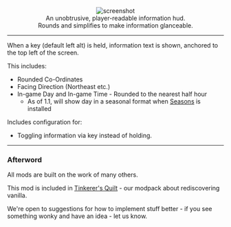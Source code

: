 <center><img alt="screenshot" src="https://cdn.modrinth.com/data/483PZAuC/images/eb49516d01f602d651929bc17abdb88496c208d8.png" /></center>

<center>An unobtrusive, player-readable information hud.</center>
<center>Rounds and simplifies to make information glanceable.</center>

---

When a key (default left alt) is held, information text is shown, anchored to the top left of the screen.

This includes:

 - Rounded Co-Ordinates
 - Facing Direction (Northeast etc.)
 - In-game Day and In-game Time - Rounded to the nearest half hour
   - As of 1.1, will show day in a seasonal format when [Seasons](https://modrinth.com/mod/fabric-seasons) is installed

Includes configuration for:
 - Toggling information via key instead of holding.

--- 

### Afterword

All mods are built on the work of many others.

This mod is included in [Tinkerer's Quilt](https://modrinth.com/modpack/tinkerers-quilt) - our modpack about rediscovering vanilla.

We're open to suggestions for how to implement stuff better - if you see something wonky and have an idea - let us know.
